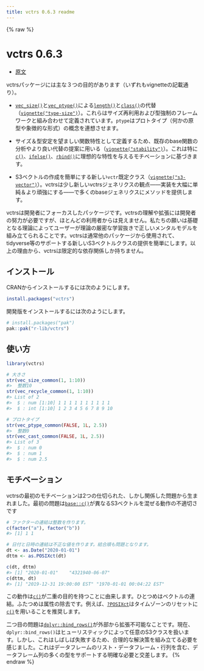 ```yaml
---
title: vctrs 0.6.3 readme
---
```

{% raw %}
# vctrs 0.6.3

- [原文](https://vctrs.r-lib.org/)

vctrsパッケージには主な３つの目的があります（いずれもvignetteの記載通り）。

- [`vec_size()`](https://vctrs.r-lib.org/reference/vec_size.html)と[`vec_ptype()`](https://vctrs.r-lib.org/reference/vec_ptype.html)による[`length()`](https://rdrr.io/r/base/length.html)と[`class()`](https://rdrr.io/r/base/class.html)の代替（[`vignette("type-size")`](https://vctrs.r-lib.org/articles/type-size.html)）。これらはサイズ再利用および型強制のフレームワークと組み合わせて定義されています。`ptype`はプロトタイプ（何かの原型や象徴的な形式）の概念を連想させます。

- サイズ＆型安定を望ましい関数特性として定義するため、既存のbase関数の分析やより良い代替の提案に用いる（[`vignette("stability")`](https://vctrs.r-lib.org/articles/stability.html)）。これは特に[`c()`](https://rdrr.io/r/base/c.html)、[`ifelse()`](https://rdrr.io/r/base/ifelse.html)、[`rbind()`](https://rdrr.io/r/base/cbind.html)に理想的な特性を与えるモチベーションに基づきます。

- S3ベクトルの作成を簡単にする新しい`vctr`既定クラス（[`vignette("s3-vector")`](https://vctrs.r-lib.org/articles/s3-vector.html)）。vctrsは少し新しいvctrsジェネリクスの観点――実装を大幅に単純＆より頑強にする――で多くのbaseジェネリクスにメソッドを提供します。

vctrsは開発者にフォーカスしたパッケージです。vctrsの理解や拡張には開発者の努力が必要ですが、ほとんどの利用者からは見えません。私たちの願いは基礎となる理論によってユーザーが理論の厳密な学習抜きで正しいメンタルモデルを組み立てられることです。vctrsは通常他のパッケージから使用されて、tidyverse等のサポートする新しいS3ベクトルクラスの提供を簡単にします。以上の理由から、vctrsは限定的な依存関係しか持ちません。

## インストール

CRANからインストールするには次のようにします。

```r
install.packages("vctrs")
```

開発版をインストールするには次のようにします。

```r
# install.packages("pak")
pak::pak("r-lib/vctrs")
```

## 使い方

```r
library(vctrs)

# 大きさ
str(vec_size_common(1, 1:10))
#>  整数10
str(vec_recycle_common(1, 1:10))
#> List of 2
#>  $ : num [1:10] 1 1 1 1 1 1 1 1 1 1
#>  $ : int [1:10] 1 2 3 4 5 6 7 8 9 10

# プロトタイプ
str(vec_ptype_common(FALSE, 1L, 2.5))
#>  整数0
str(vec_cast_common(FALSE, 1L, 2.5))
#> List of 3
#>  $ : num 0
#>  $ : num 1
#>  $ : num 2.5
```

## モチベーション

vctrsの最初のモチベーションは2つの仕切られた、しかし関係した問題から生まれました。最初の問題は[`base::c()`](https://rdrr.io/r/base/c.html)が異なるS3ベクトルを混ぜる動作の不適切さです

```r
# ファクターの連結は整数を作ります。
c(factor("a"), factor("b"))
#> [1] 1 1

# 日付と日時の連結は不正な値を作ります。結合順も問題となります。
dt <- as.Date("2020-01-01")
dttm <- as.POSIXct(dt)

c(dt, dttm)
#> [1] "2020-01-01"    "4321940-06-07"
c(dttm, dt)
#> [1] "2019-12-31 19:00:00 EST" "1970-01-01 00:04:22 EST"
```

この動作は[`c()`](https://rdrr.io/r/base/c.html)が二重の目的を持つことに由来します。ひとつめはベクトルの連結。ふたつめは属性の除去です。例えば、[`?POSIXct`](https://rdrr.io/r/base/DateTimeClasses.html)はタイムゾーンのリセットに[`c()`](https://rdrr.io/r/base/c.html)を用いることを推奨します。

二つ目の問題は[`dplyr::bind_rows()`](https://dplyr.tidyverse.org/reference/bind_rows.html)が外部から拡張不可能なことです。現在、`dplyr::bind_rows()`はヒューリスティックによって任意のS3クラスを扱います。しかし、これはしばしば失敗するため、合理的な解決策を組み立てる必要を感じました。これはデータフレームのリスト・データフレーム・行列を含む、データフレーム列の多くの型をサポートする明確な必要と交差します。
{% endraw %}